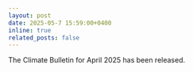 ```yaml
---
layout: post
date: 2025-05-7 15:59:00+0400
inline: true
related_posts: false
---
```


The  Climate Bulletin for April 2025 has been released.
